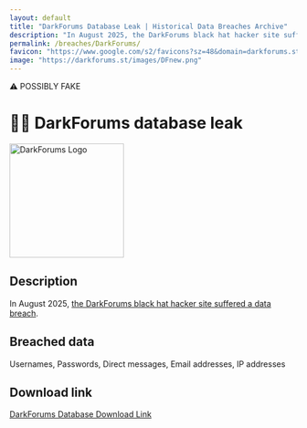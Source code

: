 ```yaml
---
layout: default
title: "DarkForums Database Leak | Historical Data Breaches Archive"
description: "In August 2025, the DarkForums black hat hacker site suffered a data breach."
permalink: /breaches/DarkForums/
favicon: "https://www.google.com/s2/favicons?sz=48&domain=darkforums.st"
image: "https://darkforums.st/images/DFnew.png"
---
```


⚠️ POSSIBLY FAKE

# 🧑‍💻 DarkForums database leak

<img src="https://darkforums.st/images/DFnew.png" alt="DarkForums Logo" width="200" height="200">

## Description

In August 2025, <a href="https://t.me/chucky_leakbasela">the DarkForums black hat hacker site suffered a data breach</a>.

## Breached data

Usernames, Passwords, Direct messages, Email addresses, IP addresses

## Download link

[DarkForums Database Download Link](https://buzzheavier.com/z3m00qs47qiv)